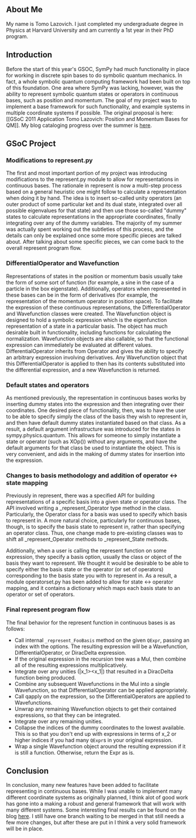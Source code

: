 ## About Me

My name is Tomo Lazovich. I just completed my undergraduate degree in Physics at Harvard University and am currently a 1st year in their PhD program. 

## Introduction

Before the start of this year's GSOC, SymPy had much functionality in place for working in discrete spin bases to do symbolic quantum mechanics. In fact, a whole symbolic quantum computing framework had been built on top of this foundation. One area where SymPy was lacking, however, was the ability to represent symbolic quantum states or operators in continuous bases, such as position and momentum. The goal of my project was to implement a base framework for such functionality, and example systems in multiple coordinate systems if possible. The original proposal is here: [[GSoC 2011 Application Tomo Lazovich: Position and Momentum Bases for QM]]. My blog cataloging progress over the summer is [here](http://lazovichsympy.wordpress.com).

## GSoC Project

### Modifications to represent.py

The first and most important portion of my project was introducing modifications to the represent.py module to allow for representations in continuous bases. The rationale in represent is now a multi-step process based on a general heuristic one might follow to calculate a representation when doing it by hand. The idea is to insert so-called unity operators (an outer product of some particular ket and its dual state, integrated over all possible eigenvalues for that state) and then use those so-called "dummy" states to calculate representations in the appropriate coordinates, finally integrating over any of the dummy variables. The majority of my summer was actually spent working out the subtleties of this process, and the details can only be explained once some more specific pieces are talked about. After talking about some specific pieces, we can come back to the overall represent program flow. 

### DifferentialOperator and Wavefunction

Representations of states in the position or momentum basis usually take the form of some sort of function (for example, a sine in the case of a particle in the box eigenstate). Additionally, operators when represented in these bases can be in the form of derivatives (for example, the representation of the momentum operator in position space). To facilitate the expression of these continuous representations, the DifferentialOperator and Wavefunction classes were created. The Wavefunction object is designed to hold a symbolic expression which is the eigenfunction representation of a state in a particular basis. The object has much desirable built in functionality, including functions for calculating the normalization. Wavefunction objects are also callable, so that the functional expression can immediately be evaluated at different values. DifferentialOperator inherits from Operator and gives the ability to specify an arbitrary expression involving derivatives. Any Wavefunction object that this DifferentialOperator is applied to then has its contents substituted into the differential expression, and a new Wavefunction is returned. 

### Default states and operators

As mentioned previously, the representation in continuous bases works by inserting dummy states into the expression and then integrating over their coordinates. One desired piece of functionality, then, was to have the user to be able to specify simply the class of the basis they wish to represent in, and then have default dummy states instantiated based on that class. As a result, a default argument infrastructure was introduced for the states in sympy.physics.quantum. This allows for someone to simply instantiate a state or operator (such as XOp()) without any arguments, and have the default arguments for that class be used to instantiate the object. This is very convenient, and aids in the making of dummy states for insertion into the expression. 

### Changes to basis methodology and addition of operator <-> state mapping

Previously in represent, there was a specified API for building representations of a specific basis into a given state or operator class. The API involved writing a _represent_Operator type method in the class. Particularly, the Operator class for a basis was used to specify which basis to represent in. A more natural choice, particularly for continuous bases, though, is to specify the basis state to represent in, rather than specifying an operator class. Thus, one change made to pre-existing classes was to shift all _represent_Operator methods to _represent_State methods.

Additionally, when a user is calling the represent function on some expression, they specify a basis option, usually the class or object of the basis they want to represent. We thought it would be desirable to be able to specify either the basis state or the operator (or set of operators) corresponding to the basis state you with to represent in. As a result, a module operatorset.py has been added to allow for state <-> operator mapping, and it contains a dictionary which maps each basis state to an operator or set of operators. 

### Final represent program flow

The final behavior for the represent function in continuous bases is as follows:

* Call internal ``_represent_FooBasis`` method on the given ``QExpr``,
passing an index with the options. The resulting expression will be a
Wavefunction, DifferentialOperator, or DiracDelta expression.
* If the original expression in the recursion tree was a Mul, then combine
all of the resulting expressions multiplicatively.
* Integrate over any unities (|x_1><x_1|) that resulted in a DiracDelta
function being produced.
* Combine any subsequent Wavefunctions in the Mul into a single
Wavefunction, so that DifferentialOperator can be applied appropriately.
* Call qapply on the expression, so the DifferentialOperators are applied to
Wavefunctions.
* Unwrap any remaining Wavefunction objects to get their contained
expressions, so that they can be integrated.
* Integrate over any remaining unities.
* Collapse the indices of the dummy coordinates to the lowest
available. This is so that you don't end up with expressions in terms of x_2
or higher indices if you had many ``QExpr``s in your original expression.
* Wrap a single Wavefunction object around the resulting expression if it is
still a function. Otherwise, return the Expr as is.

## Conclusion

In conclusion, many new features have been added to facilitate representing in continuous bases. While I was unable to implement many different coordinate systems as originally planned, I think alot of good work has gone into a making a robust and general framework that will work with many different systems. Some interesting final results can be found on the blog [here](http://lazovichsympy.wordpress.com/2011/08/13/cool-results-in-represent/). I still have one branch waiting to be merged in that still needs a few more changes, but after these are put in I think a very solid framework will be in place. 

